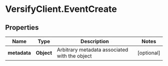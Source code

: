 # VersifyClient.EventCreate

## Properties

Name | Type | Description | Notes
------------ | ------------- | ------------- | -------------
**metadata** | **Object** | Arbitrary metadata associated with the object | [optional] 



